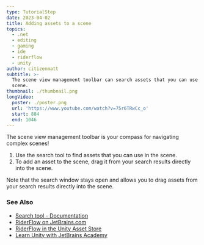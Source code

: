 ```yaml
---
type: TutorialStep
date: 2023-04-02
title: Adding assets to a scene
topics:
  - .net
  - editing
  - gaming
  - ide
  - riderflow
  - unity
author: citizenmatt
subtitle: >-
  The scene view management toolbar can search assets that you can use in your
  scene.
thumbnail: ./thumbnail.png
longVideo:
  poster: ./poster.png
  url: 'https://www.youtube.com/watch?v=75r6TRwCc_o'
  start: 884
  end: 1046
---
```


The scene view management toolbar is your compass for navigating complex scenes!

1. Use the search tool to find assets that you can use in the scene.
2. To add an asset to the scene, drag it from your search results directly into the scene.

Note that the search window stays open and allows you to drag assets from your search results directly into the scene.

### See Also

- [Search tool - Documentation](https://www.jetbrains.com/help/riderflow/scene-view-management-toolbar.html#search-tool)
- [RiderFlow on JetBrains.com](https://www.jetbrains.com/riderflow/)
- [RiderFlow in the Unity Asset Store](https://assetstore.unity.com/packages/tools/level-design/riderflow-218574)
- [Learn Unity with JetBrains Academy](https://hyperskill.org/tracks/36?utm=rider_guide)
